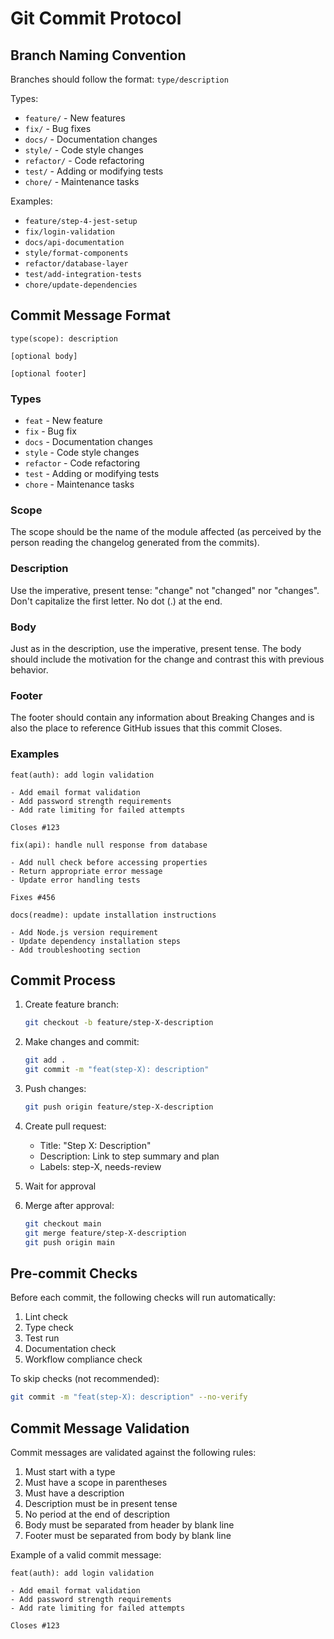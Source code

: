 # Git Commit Protocol

## Branch Naming Convention

Branches should follow the format: `type/description`

Types:

- `feature/` - New features
- `fix/` - Bug fixes
- `docs/` - Documentation changes
- `style/` - Code style changes
- `refactor/` - Code refactoring
- `test/` - Adding or modifying tests
- `chore/` - Maintenance tasks

Examples:

- `feature/step-4-jest-setup`
- `fix/login-validation`
- `docs/api-documentation`
- `style/format-components`
- `refactor/database-layer`
- `test/add-integration-tests`
- `chore/update-dependencies`

## Commit Message Format

```
type(scope): description

[optional body]

[optional footer]
```

### Types

- `feat` - New feature
- `fix` - Bug fix
- `docs` - Documentation changes
- `style` - Code style changes
- `refactor` - Code refactoring
- `test` - Adding or modifying tests
- `chore` - Maintenance tasks

### Scope

The scope should be the name of the module affected (as perceived by the person reading the changelog generated from the commits).

### Description

Use the imperative, present tense: "change" not "changed" nor "changes".
Don't capitalize the first letter.
No dot (.) at the end.

### Body

Just as in the description, use the imperative, present tense. The body should include the motivation for the change and contrast this with previous behavior.

### Footer

The footer should contain any information about Breaking Changes and is also the place to reference GitHub issues that this commit Closes.

### Examples

```
feat(auth): add login validation

- Add email format validation
- Add password strength requirements
- Add rate limiting for failed attempts

Closes #123
```

```
fix(api): handle null response from database

- Add null check before accessing properties
- Return appropriate error message
- Update error handling tests

Fixes #456
```

```
docs(readme): update installation instructions

- Add Node.js version requirement
- Update dependency installation steps
- Add troubleshooting section
```

## Commit Process

1. Create feature branch:

   ```bash
   git checkout -b feature/step-X-description
   ```

2. Make changes and commit:

   ```bash
   git add .
   git commit -m "feat(step-X): description"
   ```

3. Push changes:

   ```bash
   git push origin feature/step-X-description
   ```

4. Create pull request:

   - Title: "Step X: Description"
   - Description: Link to step summary and plan
   - Labels: step-X, needs-review

5. Wait for approval

6. Merge after approval:
   ```bash
   git checkout main
   git merge feature/step-X-description
   git push origin main
   ```

## Pre-commit Checks

Before each commit, the following checks will run automatically:

1. Lint check
2. Type check
3. Test run
4. Documentation check
5. Workflow compliance check

To skip checks (not recommended):

```bash
git commit -m "feat(step-X): description" --no-verify
```

## Commit Message Validation

Commit messages are validated against the following rules:

1. Must start with a type
2. Must have a scope in parentheses
3. Must have a description
4. Description must be in present tense
5. No period at the end of description
6. Body must be separated from header by blank line
7. Footer must be separated from body by blank line

Example of a valid commit message:

```
feat(auth): add login validation

- Add email format validation
- Add password strength requirements
- Add rate limiting for failed attempts

Closes #123
```
